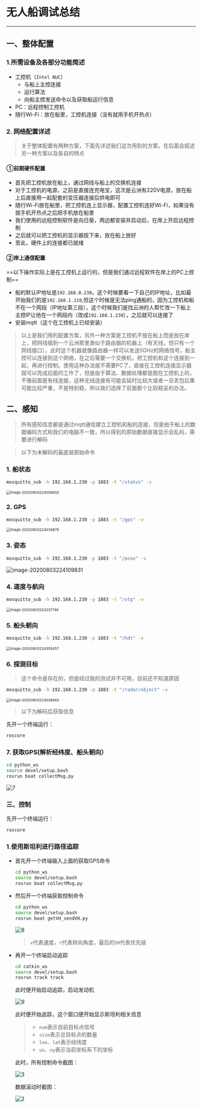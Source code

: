 # 无人船调试总结

---


## 一、整体配置

### 1.所需设备及各部分功能简述

- 工控机（`Intel NUC`）
  - 与船上主控连接
  - 运行算法
  - 向船主控发送命令以及获取船运行信息
- PC：远程控制工控机
- 随行Wi-Fi：放在船里，工控机连接（没有就用手机开热点）

### 2. 网络配置详述

> 关于整体配置有两种方案，下面先详述我们这次用到的方案，在后面会叙述另一种方案以及各自的特点

#### ①前期硬件配置

- 首先把工控机放在船上，通过网线与船上的交换机连接
- 对于工控机的电源，之前是直接连充电宝，这次是云洲有220V电源，放在船上后直接用一起配套的变压器连接后供电即可
- 随行Wi-Fi放在船里，把工控机连上显示器，配置工控机连好Wi-Fi，如果没有就手机开热点之后把手机放在船里
- 我们使用的远程控制软件是向日葵，两边都安装并启动后，在岸上开启远程控制
- 之后就可以把工控机的显示器拔下来，放在船上放好
- 至此，硬件上的连接都已就绪

#### ②岸上通信配置

==以下操作实际上是在工控机上运行的，但是我们通过远程软件在岸上的PC上控制==

- 船的默认IP地址是`192.168.0.230`，这个时候要看一下自己的IP地址，比如最开始我们的是`192.168.1.110`,但这个时候是无法ping通船的，因为工控机和船不在一个网段（IP地址第三段），这个时候我们是找云洲的人帮忙改一下船上主控IP让他在一个网段内（改成`192.168.1.230`），之后就可以连接了
- 安装mqtt（这个在工控机上已经安装）

> 以上是我们用的配置方案，另外一种方案是工控机不放在船上而是放在岸上，把网线插到一个云洲那里类似于路由器的机器上（有天线，但只有一个网线接口），此时这个机器就像路由器一样可以发送5GHz的网络信号，船主控可以连接到这个网络，在之后需要一个交换机，把工控机和这个连接到一起，再进行控制。使用这种办法就不需要PC了，直接在工控机连接显示器就可以完成后面的工作了，但是由于算法、数据处理都是跑在工控机上的，不像前面是有线连接，这种无线连接有可能会延时比较大或者一旦丢包后果可能比较严重，不是特别稳，所以我们选择了前面那个比较稳妥的办法。

## 二、感知

> 所有感知信息都是通过mqtt通信建立工控机和船的连接，但是由于船上的数据编码方式和我们的电脑不一致，所以得到的原始数据直接显示会乱码，需要进行解码

> 以下为未解码的最底层原始命令

### 1. 船状态

```sh
mosquitto_sub -h 192.168.1.230 -p 1883 -t "/status" -v
```

<img src="http://www.hz-heze.com/wp-content/uploads/2020/08/image-20200803224006655.png" alt="image-20200803224006655" style="zoom:67%;" />

### 2. GPS

```sh
mosquitto_sub -h 192.168.1.230 -p 1883 -t "/gps" -v
```

<img src="http://www.hz-heze.com/wp-content/uploads/2020/08/image-20200803224039879.png" alt="image-20200803224039879" style="zoom:67%;" />

### 3. 姿态

```sh
mosquitto_sub -h 192.168.1.230 -p 1883 -t "/pose" -v
```

![image-20200803224109831](http://www.hz-heze.com/wp-content/uploads/2020/08/image-20200803224109831.png)

### 4. 速度与航向

```sh
mosquitto_sub -h 192.168.1.230 -p 1883 -t "/vtg" -v
```

<img src="http://www.hz-heze.com/wp-content/uploads/2020/08/image-20200803224237746.png" alt="image-20200803224237746" style="zoom:67%;" />

### 5. 船头朝向

```sh
mosquitto_sub -h 192.168.1.230 -p 1883 -t "/hdt" -v
```

<img src="http://www.hz-heze.com/wp-content/uploads/2020/08/image-20200803224355457.png" alt="image-20200803224355457" style="zoom:67%;" />

### 6. 探测目标

> 这个命令是存在的，但是经过我的测试并不可用，目前还不知道原因

```sh
mosquitto_sub -h 192.168.1.230 -p 1883 -t "/radar/object" -v
```

<img src="http://www.hz-heze.com/wp-content/uploads/2020/08/image-20200803224536663.png" alt="image-20200803224536663" style="zoom:67%;" />



> 以下为解码后获取信息 

先开一个终端运行：

```bash
roscore
```

### 7. 获取GPS(解析经纬度、船头朝向）

```bash
cd python_ws
source devel/setup.bash
rosrun boat collectMsg.py
```

![7](图片\7.PNG)

### 三、控制

先开一个终端运行：

```bash
roscore
```

### 1.使用斯坦利进行路径追踪

- 首先开一个终端输入上面的获取GPS命令

  ```bash
  cd python_ws
  source devel/setup.bash
  rosrun boat collectMsg.py
  ```

- 然后开一个终端获取控制命令

  ```bash
  cd python_ws
  source devel/setup.bash
  rosrun boat getVH_sendVH.py
  ```

  ![8](图片\8.PNG)

  > `v`代表速度，`r`代表转向角度，最后的`50`代表优先级

- 再开一个终端启动追踪

  ```bash
  cd catkin_ws
  source devel/setup.bash
  rosrun track track
  ```

  此时便开始启动追踪，启动发动机

  ![9](图片\9.PNG)

  此时便开始追踪，这个窗口便开始显示斯坦利相关信息

  > - `num`表示目前目标点信号
  > - `size`表示总目标点的数量
  > - `lon`、`lat`表示经纬度
  > - `ux`、`uy`表示当前坐标系下的坐标

  此时，所有控制命令截图：

  ![3](图片\3.PNG)

  数据滚动时截图：

  ![2](图片\2.PNG)
